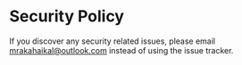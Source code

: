 # Security Policy

If you discover any security related issues, please email mrakahaikal@outlook.com instead of using the issue tracker.
